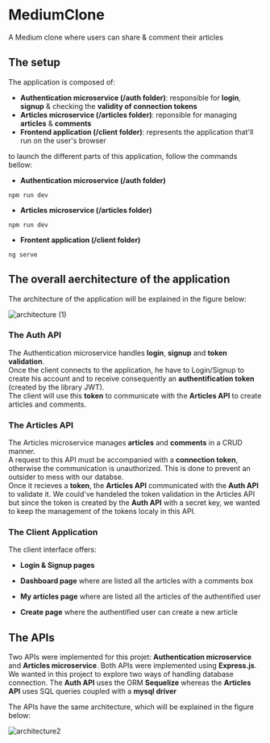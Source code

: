 # MediumClone
A Medium clone where users can share & comment their articles


## The setup
The application is composed of:
- **Authentication microservice (/auth folder)**: responsible for **login**, **signup** & checking the **validity of connection tokens**
- **Articles microservice (/articles folder)**: reponsible for managing **articles** & **comments**
- **Frontend application (/client folder)**: represents the application that'll run on the user's browser

to launch the different parts of this application, follow the commands bellow:

- **Authentication microservice (/auth folder)**
```
npm run dev
```


- **Articles microservice (/articles folder)**
```
npm run dev
```

- **Frontent application (/client folder)**
```
ng serve
```
## The overall aerchitecture of the application
The architecture of the application will be explained in the figure below:

![architecture (1)](https://user-images.githubusercontent.com/48811230/112397445-60e4f200-8d02-11eb-9cb3-5429f4006ee5.png)

### The Auth API
The Authentication microservice handles **login**, **signup** and **token validation**.<br>
Once the client connects to the application, he have to Login/Signup to create his account and to receive consequently an **authentification token** (created by the library JWT).<br>
The client will use this **token** to communicate with the **Articles API** to create articles and comments.

### The Articles API
The Articles microservice manages **articles** and **comments** in a CRUD manner.<br>
A request to this API must be accompanied with a **connection token**, otherwise the communication is unauthorized. This is done to prevent an outsider to mess with our databse.<br>
Once it recieves a **token**, the **Articles API** communicated with the **Auth API** to validate it. We could've handeled the token validation in the Articles API but since the token is created by the **Auth API** with a secret key, we wanted to keep the management of the tokens localy in this API.

### The Client Application
The client interface offers:
- **Login & Signup pages**

- **Dashboard page** where are listed all the articles with a comments box
- **My articles page** where are listed all the articles of the authentified user
- **Create page** where the authentified user can create a new article

## The APIs

Two APIs were implemented for this projet: **Authentication microservice** and **Articles microservice**. Both APIs were implemented using **Express.js**. <br>
We wanted in this project to explore two ways of handling database connection. The **Auth API** uses the ORM **Sequelize** whereas the **Articles API** uses SQL queries coupled with a **mysql driver**<br>

The APIs have the same architecture, which will be explained in the figure below:

![architecture2](https://user-images.githubusercontent.com/48811230/112399186-14031a80-8d06-11eb-82fc-4bc05af0f662.png)




